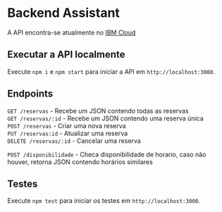 # Backend Assistant

A API encontra-se atualmente no [IBM Cloud](https://backend-assistant.mybluemix.net/)

## Executar a API localmente

Execute `npm i` e `npm start` para iniciar a API em `http://localhost:3000`.

## Endpoints

`GET /reservas` - Recebe um JSON contendo todas as reservas  
`GET /reservas/:id` - Recebe um JSON contendo uma reserva única  
`POST /reservas` - Criar uma nova reserva  
`PUT /reservas:id` - Atualizar uma reserva  
`DELETE /reservas/:id` - Cancelar uma reserva

`POST /disponibilidade` - Checa disponibilidade de horario, caso não houver, retorna JSON contendo horários similares

## Testes

Execute `npm test` para iniciar os testes em `http://localhost:3000`.
